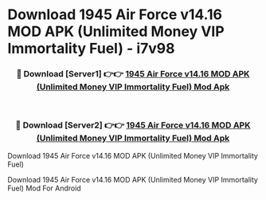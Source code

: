 # Download 1945 Air Force v14.16 MOD APK (Unlimited Money VIP Immortality Fuel) - i7v98


<div align="center">
<h3>🔴 Download [Server1] 👉👉 <a href="https://apk-comot.site?title=1945_Air_Force_v14.16_MOD_APK_(Unlimited_Money_VIP_Immortality_Fuel)">1945 Air Force v14.16 MOD APK (Unlimited Money VIP Immortality Fuel) Mod Apk</a></h3><br>
<h3>🔴 Download [Server2] 👉👉 <a href="https://apk-comot.site?title=1945_Air_Force_v14.16_MOD_APK_(Unlimited_Money_VIP_Immortality_Fuel)">1945 Air Force v14.16 MOD APK (Unlimited Money VIP Immortality Fuel) Mod Apk</a></h3>
</div>



Download 1945 Air Force v14.16 MOD APK (Unlimited Money VIP Immortality Fuel) 

Download 1945 Air Force v14.16 MOD APK (Unlimited Money VIP Immortality Fuel) Mod For Android